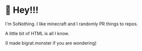 # 👋 Hey!!!

I'm SoNothing. I like minecraft and I randomly PR things to repos.

A little bit of HTML is all I know.

(I made bigrat.monster if you are wondering)

<!--
**SoNothingMC/SoNothingMC** is a ✨ _special_ ✨ repository because its `README.md` (this file) appears on your GitHub profile.

Here are some ideas to get you started:

- 🔭 I’m currently working on ...
- 🌱 I’m currently learning ...
- 👯 I’m looking to collaborate on ...
- 🤔 I’m looking for help with ...
- 💬 Ask me about ...
- 📫 How to reach me: ...
- 😄 Pronouns: ...
- ⚡ Fun fact: ...
-->
